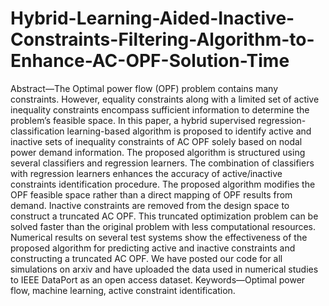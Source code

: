 # Hybrid-Learning-Aided-Inactive-Constraints-Filtering-Algorithm-to-Enhance-AC-OPF-Solution-Time
Abstract—The Optimal power flow (OPF) problem contains many constraints. However, equality constraints along with a limited set of active inequality constraints encompass sufficient information to determine the problem’s feasible space. In this paper, a hybrid supervised regression-classification learning-based algorithm is proposed to identify active and inactive sets of inequality constraints of AC OPF solely based on nodal power demand information. The proposed algorithm is structured using several classifiers and regression learners. The combination of classifiers with regression learners enhances the accuracy of active/inactive constraints identification procedure. The proposed algorithm modifies the OPF feasible space rather than a direct mapping of OPF results from demand. Inactive constraints are removed from the design space to construct a truncated AC OPF. This truncated optimization problem can be solved faster than the original problem with less computational resources. Numerical results on several test systems show the effectiveness of the proposed algorithm for predicting active and inactive constraints and constructing a truncated AC OPF. We have posted our code for all simulations on arxiv and have uploaded the data used in numerical studies to IEEE DataPort as an open access dataset. Keywords—Optimal power flow, machine learning, active constraint identification.
